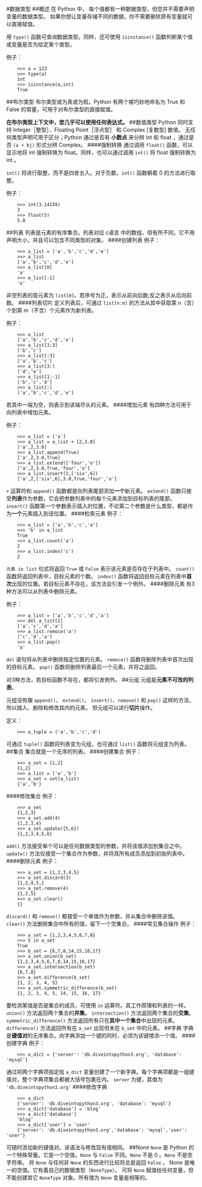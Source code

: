 #数据类型
##概述
在 Python 中， 每个值都有一种数据类型，但您并不需要声明变量的数据类型。
如果你想让变量存储不同的数据，你不需要删除原有变量就可以直接赋值。

用 `type()` 函数可查询数据类型。同样，还可使用 `isinstance()` 函数判断某个值或变量是否为给定某个类型。

例子：
        
        >>> a = 123
        >>> type(a)
        int
        >>> isinstance(a,int)
        True
##布尔类型
布尔类型或为真或为假。Python 有两个被巧妙地命名为 True 和 False 的常量，可用于对布尔类型的直接赋值。

**在布尔类型上下文中，您几乎可以使用任何表达式。**
##数值类型
Python 同时支持 Integer［整型］、Floating Point［浮点型］ 和 Complex [复数型] 数值。
无任何类型声明可用于区分；Python 通过是否有 **小数点** 来分辨 int 和 float ，通过是否 `(a + bj)` 形式分辨 Complex。
####强制转换
通过调用 `float()` 函数，可以显示地将 int 强制转换为 float。同样，也可以通过调用 `int()` 将 float 强制转换为 int 。

`int()` 将进行取整，而不是四舍五入。对于负数，`int()` 函数朝着 0 的方法进行取整。

例子：

        >>> int(3.14159)
        3
        >>> float(5)
        5.0
##列表
列表是元素的有序集合。列表对应 c语言 中的数组，但有所不同，它不用声明大小，并且可以包含不同类型的对象。
####创建列表
例子：

        >>> a_list = ['a','b','c','d','e']
        >>> a_list
        ['a','b','c','d','e']
        >>> a_list[0]
        'a'
        >>> a_list[-1]
        'e'

非空列表的首元素为 `list[0]`。若序号为正，表示从前向后数;反之表示从后向前数。
####列表切片
定义列表后，可通过 `list[n:m]` 的方法从其中获取第 n（含）个到第 m（不含）个元素作为新列表。

例子：

        >>> a_list
        ['a','b','c','d','e']
        >>> a_list[1:3]
        ['b','c']
        >>> a_list[:3]
        ['a','b','c']
        >>> a_list[3:]
        ['d','e']
        >>> a_list[1:-1]
        ['b','c','d']
        >>> a_list[:]
        ['a','b','c','d','e']

若其中一端为空，则表示到该端尽头的元素。
####增加元素
有四种方法可用于向列表中增加元素。

例子：

        >>> a_list = ['a']
        >>> a_list = a_list + [2,3.0]
        ['a',2,3.0]
        >>> a_list.append(True)
        ['a',2,3.0,True]
        >>> a_list.extend(['four','o'])
        ['a',2,3.0,True,'four','o']
        >>> a_list.insert(2,['six',6])
        ['a',2,['six',6],3.0,True,'four','o']

`+` 运算符和 `append()` 函数都是向列表尾部添加**一个**新元素。
`extend()` 函数只接受**列表**作为参数，它会把参数列表中的每个元素添加到目标列表的尾部。
`insert()` 函数第一个参数表示插入的位置，不论第二个参数是什么类型，都是作为**一个**元素插入到该位置。
####检索元素
例子：

        >>> a_list = ['a','b','c','a']
        >>> 'b' in a_list
        True
        >>> a_list.count('a')
        2
        >>> a_list.index('c')
        2

`元素 in list` 句式将返回 `True` 或 `False` 表示该元素是否存在于列表中。
`count()` 函数将返回列表中，目标元素的个数。
`index()` 函数将返回目标元素在列表中**首次**出现的位置。若目标元素不存在，该方法会引发一个例外。
####删除元素
有3种方法可以从列表中删除元素。

例子：

        >>> a_list = ['a','b','c','d','a']
        >>> del a_list[1]
        ['a','c','d','a']
        >>> a_list.remoce('a')
        ['c','d','a']
        >>> a_list.pop()
        'a'

`del` 语句将从列表中删除指定位置的元素。
`remoce()` 函数将删除列表中首次出现的目标元素。
`pop()` 函数将删除列表最后一个元素，并将之返回。

对3种方法，若目标函数不存在，都将引发例外。
##元组
元组是**元素不可改的列表**。

元组没有像 `append()`、 `extend()`、 `insert()`、`remove()` 和 `pop()` 这样的方法，所以插入、删除和修改其内的元素。
但元组可以进行**切片**操作。

定义：

        >>> a_tuple = ('a','b','c','d')

可通过 `tuple()` 函数将列表变为元组，也可通过 `list()` 函数将元组变为列表。
##集合
集合就是一个无序的列表。
####创建集合
例子：

        >>> a_set = {1,2}
        {1,2}
        >>> a_list = ['a','b']
        >>> a_set = set(a_list)
        {'a','b'}
####修改集合
例子：

        >>> a_set
        {1,2,3}
        >>> a_set.add(4)
        {1,2,3,4}
        >>> a_set.update({5,6})
        {1,2,3,4,5,6}

`add()` 方法接受单个可以是任何数据类型的参数，并将该值添加到集合之中。
`update()` 方法仅接受一个集合作为参数，并将其所有成员添加到初始列表中。
####删除元素
例子：

        >>> a_set = {1,2,3,4,5}
        >>> a_set.discard(3)
        {1,2,4,5,}
        >>> a_set.remove(4)
        {1,2,5}
        >>> a_set.clear()
        {}

`discard()` 和 `remove()` 都接受一个单值作为参数，并从集合中删除该值。
`clear()` 方法删除集合中所有的值，留下一个空集合。
####常见集合操作
例子：

        >>> a_set = {1,2,3,4,5,6,7,8} 
        >>> 5 in a_set 
        True 
        >>> b_set = {6,7,8,14,15,16,17} 
        >>> a_set.union(b_set) 
        {1,2,3,4,5,6,7,8,14,15,16,17} 
        >>> a_set.intersection(b_set) 
        {6,7,8} 
        >>> a_set.difference(b_set) 
        {1, 2, 3, 4, 5} 
        >>> a_set.symmetric_difference(b_set) 
        {1, 2, 3, 4, 5, 14, 15, 16, 17}

要检测某值是否是集合的成员，可使用 `in` 运算符。其工作原理和列表的一样。
`union()` 方法返回两个集合的**并集**。
`intersection()` 方法返回两个集合的**交集**。
`symmetric_difference()` 方法返回所有只在**其中一个集合**中出现的元素。
`difference()` 方法返回所有在 `a_set` 出现但未在 `b_set` 中的元素。
##字典
字典是**键值对**的无序集合。向字典添加一个键的同时，必须为该键增添一个值。
####创建字典
例子：

        >>> a_dict = {'server': 'db.diveintopython3.org', 'database': 'mysql'}

通过将两个字典项指定给 `a_dict` 变量创建了一个新字典。每个字典项都是一组键值对，整个字典项集合都被大括号包裹在内。
`server` 为键，其值为 `'db.diveintopython3.org'`
####修改字典

        >>> a_dict
        {'server': 'db.diveintopython3.org', 'database': 'mysql'}
        >>> a_dict['database'] = 'blog' 
        >>> a_dict['database']
        'blog'
        >>> a_dict['user'] = 'user'
        {'server': 'db.diveintopython3.org','database': 'mysql','user': 'user'}

可随时添加新的键值对。该语法与修改现有值相同。
##None
`None` 是 Python 的一个特殊常量。它是一个空值。`None` 与 `False` 不同。`None` 不是 0 。`None` 不是空字符串。
将 `None` 与任何非 `None` 的东西进行比较将总是返回 `False` 。
None 是唯一的空值。它有着自己的数据类型（`NoneType`）。
可将 `None` 赋值给任何变量，但不能创建其它 `NoneType` 对象。所有值为 `None` 变量是相等的。
